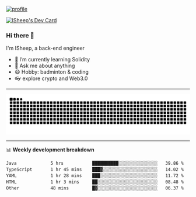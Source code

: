 [![profile](https://user-images.githubusercontent.com/54968314/208005045-e4b42f3b-833d-4242-bfcc-e764865553a2.svg)](https://www.calligrapher.ai/)

<a href="https://app.daily.dev/linziyang1106"><img src="https://api.daily.dev/devcards/v2/i4Spwx5Skx5FpTqWcwoit.png?r=kgx&type=wide" width="652" alt="ISheep's Dev Card"/></a>

### Hi there 🐏

I'm ISheep, a back-end engineer

- 🔭 I’m currently learning Solidity
- 💬 Ask me about anything
- 😄 Hobby: badminton & coding
- 👓 explore crypto and Web3.0

-------

![](https://raw.githubusercontent.com/ISheepp/ISheepp/output/github-contribution-grid-snake.svg)

-------

📊 **Weekly development breakdown**
<!--START_SECTION:waka-->

```txt
Java             5 hrs           ██████████░░░░░░░░░░░░░░░   39.86 %
TypeScript       1 hr 45 mins    ███▓░░░░░░░░░░░░░░░░░░░░░   14.02 %
YAML             1 hr 28 mins    ███░░░░░░░░░░░░░░░░░░░░░░   11.72 %
HTML             1 hr 3 mins     ██░░░░░░░░░░░░░░░░░░░░░░░   08.48 %
Other            48 mins         █▓░░░░░░░░░░░░░░░░░░░░░░░   06.37 %
```

<!--END_SECTION:waka-->
